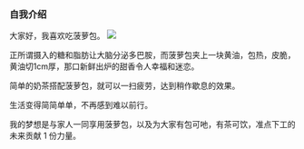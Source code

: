### 自我介绍

大家好，我喜欢吃菠萝包。
![](https://img2020.cnblogs.com/blog/2525345/202109/2525345-20210902213655943-1711879249.jpg)


正所谓摄入的糖和脂肪让大脑分泌多巴胺，而菠萝包夹上一块黄油，包热，皮脆，黄油切1cm厚，那口新鲜出炉的甜香令人幸福和迷恋。

简单的奶茶搭配菠萝包，就可以一扫疲劳，达到稍作歇息的效果。

生活变得简简单单，不再感到难以前行。

我的梦想是与家人一同享用菠萝包，以及为大家有包可吔，有茶可饮，准点下工的未来贡献 1 份力量。

